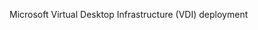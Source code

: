 <Token xmlns:xlink="http://www.w3.org/1999/xlink">Microsoft Virtual Desktop Infrastructure (VDI) deployment</Token>